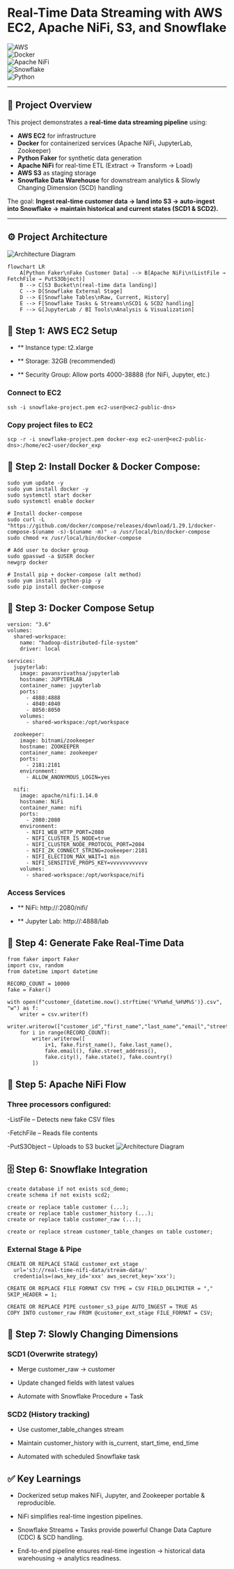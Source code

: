 # Real-Time Data Streaming with AWS EC2, Apache NiFi, S3, and Snowflake  

![AWS](https://img.shields.io/badge/AWS-EC2-orange?logo=amazon-aws&logoColor=white)  
![Docker](https://img.shields.io/badge/Docker-Containerization-blue?logo=docker&logoColor=white)  
![Apache NiFi](https://img.shields.io/badge/Apache-NiFi-green?logo=apache&logoColor=white)  
![Snowflake](https://img.shields.io/badge/Snowflake-Data%20Warehouse-29B5E8?logo=snowflake&logoColor=white)  
![Python](https://img.shields.io/badge/Python-Faker-yellow?logo=python&logoColor=white)  

---

## 📌 Project Overview  
This project demonstrates a **real-time data streaming pipeline** using:  

- **AWS EC2** for infrastructure  
- **Docker** for containerized services (Apache NiFi, JupyterLab, Zookeeper)  
- **Python Faker** for synthetic data generation  
- **Apache NiFi** for real-time ETL (Extract → Transform → Load)  
- **AWS S3** as staging storage  
- **Snowflake Data Warehouse** for downstream analytics & Slowly Changing Dimension (SCD) handling  

The goal: **Ingest real-time customer data → land into S3 → auto-ingest into Snowflake → maintain historical and current states (SCD1 & SCD2).**

---

## ⚙️ Project Architecture  

![Architecture Diagram](https://github.com/Niladri005/Real-Time-Data-Streaming-using-Apache-Nifi-AWS-Snowpipe-Stream-Task/blob/main/real-time%20streaming.jpg)

```
flowchart LR
    A[Python Faker\nFake Customer Data] --> B[Apache NiFi\n(ListFile → FetchFile → PutS3Object)]
    B --> C[S3 Bucket\n(real-time data landing)]
    C --> D[Snowflake External Stage]
    D --> E[Snowflake Tables\nRaw, Current, History]
    E --> F[Snowflake Tasks & Streams\nSCD1 & SCD2 handling]
    F --> G[JupyterLab / BI Tools\nAnalysis & Visualization]

```

## 🚀 Step 1: AWS EC2 Setup

- ** Instance type: t2.xlarge

- ** Storage: 32GB (recommended)

- ** Security Group: Allow ports 4000-38888 (for NiFi, Jupyter, etc.)

### Connect to EC2
```
ssh -i snowflake-project.pem ec2-user@<ec2-public-dns>
```
### Copy project files to EC2
```
scp -r -i snowflake-project.pem docker-exp ec2-user@<ec2-public-dns>:/home/ec2-user/docker_exp
```

## 🐳 Step 2: Install Docker & Docker Compose:
```
sudo yum update -y
sudo yum install docker -y
sudo systemctl start docker
sudo systemctl enable docker

# Install docker-compose
sudo curl -L "https://github.com/docker/compose/releases/download/1.29.1/docker-compose-$(uname -s)-$(uname -m)" -o /usr/local/bin/docker-compose
sudo chmod +x /usr/local/bin/docker-compose

# Add user to docker group
sudo gpasswd -a $USER docker
newgrp docker

# Install pip + docker-compose (alt method)
sudo yum install python-pip -y
sudo pip install docker-compose
```

## 🧩 Step 3: Docker Compose Setup
```
version: "3.6"
volumes:
  shared-workspace:
    name: "hadoop-distributed-file-system"
    driver: local

services:
  jupyterlab:
    image: pavansrivathsa/jupyterlab
    hostname: JUPYTERLAB
    container_name: jupyterlab
    ports:
      - 4888:4888
      - 4040:4040
      - 8050:8050
    volumes:
      - shared-workspace:/opt/workspace

  zookeeper:
    image: bitnami/zookeeper
    hostname: ZOOKEEPER
    container_name: zookeeper
    ports:
      - 2181:2181
    environment:
      - ALLOW_ANONYMOUS_LOGIN=yes

  nifi:
    image: apache/nifi:1.14.0
    hostname: NiFi
    container_name: nifi
    ports:
      - 2080:2080
    environment:
      - NIFI_WEB_HTTP_PORT=2080
      - NIFI_CLUSTER_IS_NODE=true
      - NIFI_CLUSTER_NODE_PROTOCOL_PORT=2084
      - NIFI_ZK_CONNECT_STRING=zookeeper:2181
      - NIFI_ELECTION_MAX_WAIT=1 min
      - NIFI_SENSITIVE_PROPS_KEY=vvvvvvvvvvvv
    volumes:
      - shared-workspace:/opt/workspace/nifi
```

### Access Services

- ** NiFi: http://<EC2-IP>:2080/nifi/

- ** Jupyter Lab: http://<EC2-IP>:4888/lab


## 📝 Step 4: Generate Fake Real-Time Data
```
from faker import Faker
import csv, random
from datetime import datetime

RECORD_COUNT = 10000
fake = Faker()

with open(f"customer_{datetime.now().strftime('%Y%m%d_%H%M%S')}.csv", "w") as f:
    writer = csv.writer(f)
    writer.writerow(["customer_id","first_name","last_name","email","street","city","state","country"])
    for i in range(RECORD_COUNT):
        writer.writerow([
            i+1, fake.first_name(), fake.last_name(),
            fake.email(), fake.street_address(),
            fake.city(), fake.state(), fake.country()
        ])
```


## 🔄 Step 5: Apache NiFi Flow

### Three processors configured:

-ListFile – Detects new fake CSV files

-FetchFile – Reads file contents

-PutS3Object – Uploads to S3 bucket
![Architecture Diagram](https://github.com/Niladri005/Real-Time-Data-Streaming-using-Apache-Nifi-AWS-Snowpipe-Stream-Task/blob/main/nifi_flow_processor.jpg)

## 🗄️ Step 6: Snowflake Integration
```
create database if not exists scd_demo;
create schema if not exists scd2;

create or replace table customer (...);
create or replace table customer_history (...);
create or replace table customer_raw (...);

create or replace stream customer_table_changes on table customer;
```

### External Stage & Pipe

```
CREATE OR REPLACE STAGE customer_ext_stage
  url='s3://real-time-nifi-data/stream-data/'
  credentials=(aws_key_id='xxx' aws_secret_key='xxx');

CREATE OR REPLACE FILE FORMAT CSV TYPE = CSV FIELD_DELIMITER = "," SKIP_HEADER = 1;

CREATE OR REPLACE PIPE customer_s3_pipe AUTO_INGEST = TRUE AS
COPY INTO customer_raw FROM @customer_ext_stage FILE_FORMAT = CSV;

```

## 🔄 Step 7: Slowly Changing Dimensions
### SCD1 (Overwrite strategy)

- Merge customer_raw → customer

- Update changed fields with latest values

- Automate with Snowflake Procedure + Task

### SCD2 (History tracking)

- Use customer_table_changes stream

- Maintain customer_history with is_current, start_time, end_time

- Automated with scheduled Snowflake task

## ✅ Key Learnings

- Dockerized setup makes NiFi, Jupyter, and Zookeeper portable & reproducible.

- NiFi simplifies real-time ingestion pipelines.

- Snowflake Streams + Tasks provide powerful Change Data Capture (CDC) & SCD handling.

- End-to-end pipeline ensures real-time ingestion → historical data warehousing → analytics readiness.
